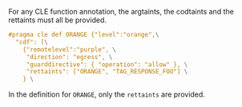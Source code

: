 For any CLE function annotation, the argtaints, the codtaints and the rettaints must all be provided.

```c
#pragma cle def ORANGE {"level":"orange",\
  "cdf": [\
    {"remotelevel":"purple", \
     "direction": "egress", \
     "guarddirective": { "operation": "allow" }, \
     "rettaints": ["ORANGE", "TAG_RESPONSE_FOO"] \
    } \
```

In the definition for `ORANGE`, only the `rettaints` are provided.